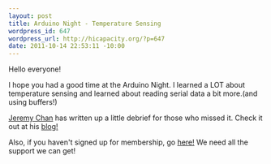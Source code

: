 ```yaml
--- 
layout: post
title: Arduino Night - Temperature Sensing
wordpress_id: 647
wordpress_url: http://hicapacity.org/?p=647
date: 2011-10-14 22:53:11 -10:00
---
```

Hello everyone!

I hope you had a good time at the Arduino Night. I learned a LOT about temperature sensing and learned about reading serial data a bit more.(and using buffers!)

<a title="EEX96" href="http://www.eex96.com/">Jeremy Chan</a> has written up a little debrief for those who missed it. Check it out at his <a title="EEX96" href="http://www.eex96.com/" target="_blank">blog!</a>

Also, if you haven't signed up for membership, go <a href="http://hicapacity.org/membership/" target="_blank">here!</a> We need all the support we can get!

&nbsp;

&nbsp;

&nbsp;

&nbsp;

&nbsp;

